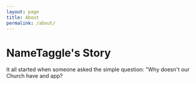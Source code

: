 ```yaml
---
layout: page
title: About
permalink: /about/
---
```


<h1>NameTaggle's Story</h1>
<p>It all started when someone asked the simple question: "Why doesn't our Church have and app?</p>
